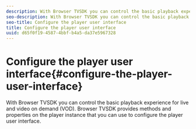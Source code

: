 ```yaml
---
description: With Browser TVSDK you can control the basic playback experience for live and video on demand (VOD). Browser TVSDK provides methods and properties on the player instance that you can use to configure the player user interface.
seo-description: With Browser TVSDK you can control the basic playback experience for live and video on demand (VOD). Browser TVSDK provides methods and properties on the player instance that you can use to configure the player user interface.
seo-title: Configure the player user interface
title: Configure the player user interface
uuid: d65f0f19-4587-4bbf-b4a5-da37e5967328
---
```


# Configure the player user interface{#configure-the-player-user-interface}

With Browser TVSDK you can control the basic playback experience for live and video on demand (VOD). Browser TVSDK provides methods and properties on the player instance that you can use to configure the player user interface.

